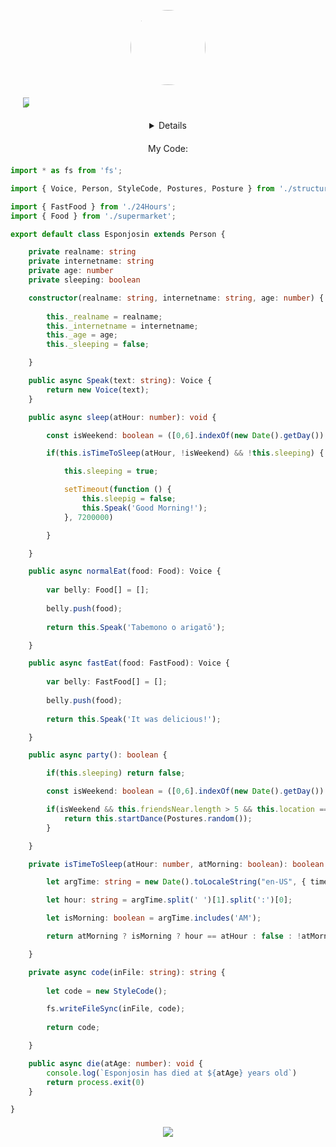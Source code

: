 <p align="center" href="https://esponjosin.com">
    <img align="center" class="image" src="https://esponjosin.com/assets/img/avatar.gif" style="border-radius:60px;" width="120" height="120">
</p>

<p align="center" style="margin: 20px; width:10px;">
    <a href="https://github.com/Esponjosin" alt="GitHub"><img src="https://cdn-icons-png.flaticon.com/512/25/25231.png"></a>
</p>

<details align="center">
    <p align="center">
    <img align="center" src="https://github-readme-stats.vercel.app/api?username=esponjosin&show_icons=true&theme=tokyonight" />
    </p>
</details>

<p align="center" style="margin: 20px;">My Code:</p>

```ts
import * as fs from 'fs';

import { Voice, Person, StyleCode, Postures, Posture } from './structures/Esponjosin';

import { FastFood } from './24Hours';
import { Food } from './supermarket';

export default class Esponjosin extends Person {

    private realname: string
    private internetname: string
    private age: number
    private sleeping: boolean

    constructor(realname: string, internetname: string, age: number) {
        
        this._realname = realname;
        this._internetname = internetname;
        this._age = age;
        this._sleeping = false;

    }

    public async Speak(text: string): Voice {
        return new Voice(text);
    }

    public async sleep(atHour: number): void {

        const isWeekend: boolean = ([0,6].indexOf(new Date().getDay()) != -1);

        if(this.isTimeToSleep(atHour, !isWeekend) && !this.sleeping) {

            this.sleeping = true;

            setTimeout(function () {
                this.sleepig = false;
                this.Speak('Good Morning!');
            }, 7200000)

        }

    }

    public async normalEat(food: Food): Voice {
        
        var belly: Food[] = [];
        
        belly.push(food);
        
        return this.Speak('Tabemono o arigatō');

    }

    public async fastEat(food: FastFood): Voice {
        
        var belly: FastFood[] = [];
        
        belly.push(food);
        
        return this.Speak('It was delicious!');

    }

    public async party(): boolean {

        if(this.sleeping) return false;

        const isWeekend: boolean = ([0,6].indexOf(new Date().getDay()) != -1);

        if(isWeekend && this.friendsNear.length > 5 && this.location == 'disco') {
            return this.startDance(Postures.random());
        }

    }

    private isTimeToSleep(atHour: number, atMorning: boolean): boolean {

        let argTime: string = new Date().toLocaleString("en-US", { timeZone: 'America/Argentina/Cordoba' });

        let hour: string = argTime.split(' ')[1].split(':')[0];

        let isMorning: boolean = argTime.includes('AM');

        return atMorning ? isMorning ? hour == atHour : false : !atMorning && !isMorning && hour == atHour;

    }

    private async code(inFile: string): string {
        
        let code = new StyleCode();

        fs.writeFileSync(inFile, code);
        
        return code;

    }

    public async die(atAge: number): void {
        console.log(`Esponjosin has died at ${atAge} years old`)
        return process.exit(0)
    }

}

```

<p align ="center" style="margin: 20px;"><img src="https://komarev.com/ghpvc/?username=esponjosin&style=flat-square&label=Hyper+super+duper+ultra+deluxe+mega+tera+giga+penta+hexa+zetta+yotta+counter"></p>
